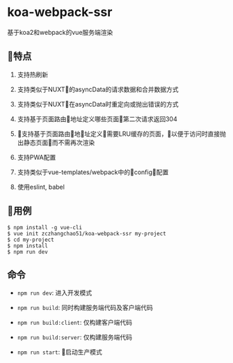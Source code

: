 # koa-webpack-ssr

基于koa2和webpack的vue服务端渲染

## 特点
  
  1. 支持热刷新

  2. 支持类似于NUXT的asyncData的请求数据和合并数据方式

  3. 支持类似于NUXT在asyncData时重定向或抛出错误的方式

  4. 支持基于页面路由地址定义哪些页面第二次请求返回304

  5. 支持基于页面路由地址定义需要LRU缓存的页面，以便于访问时直接抛出静态页面而不需再次渲染

  6. 支持PWA配置

  7. 支持类似于vue-templates/webpack中的config配置

  8. 使用eslint, babel

## 用例

```
$ npm install -g vue-cli
$ vue init zczhangchao51/koa-webpack-ssr my-project  
$ cd my-project
$ npm install
$ npm run dev
```

## 命令

- `npm run dev`: 进入开发模式

- `npm run build`: 同时构建服务端代码及客户端代码

- `npm run build:client`: 仅构建客户端代码

- `npm run build:server`: 仅构建服务端代码

- `npm run start`: 启动生产模式